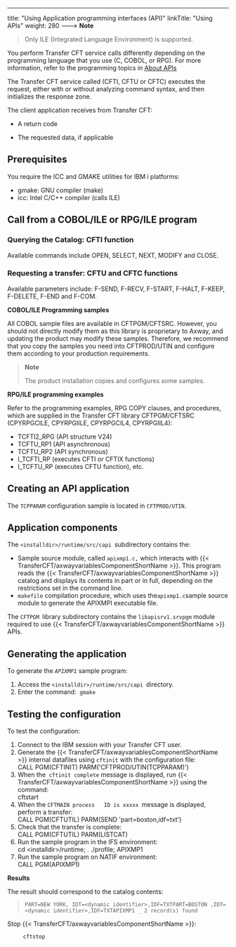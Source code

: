 ---
title: "Using Application programming interfaces (API)"
linkTitle: "Using APIs"
weight: 280
---> **Note**
>
> Only ILE (Integrated Language Environment) is supported.

You perform Transfer CFT service calls differently depending on the programming language that you use (C, COBOL, or RPG). For more information, refer to the programming topics in [About APIs](../../../../about_this_document_zos/using_apis)

The Transfer CFT service called (CFTI, CFTU or CFTC) executes the request, either with or without analyzing command syntax, and then initializes the response zone.

The client application receives from Transfer CFT:

* A return code

<!-- -->

* The requested data, if applicable

## Prerequisites

You require the ICC and GMAKE utilities for IBM i platforms:

* gmake: GNU compiler (make)
* icc: Intel C/C++ compiler (calls ILE)

## Call from a COBOL/ILE or RPG/ILE program

### Querying the Catalog: CFTI function

Available commands include OPEN, SELECT, NEXT, MODIFY and CLOSE.

### Requesting a transfer: CFTU and CFTC functions

Available parameters include: F-SEND, F-RECV, F-START, F-HALT, F-KEEP, F-DELETE, F-END and F-COM.

****COBOL/ILE Programming samples****

All COBOL sample files are available in CFTPGM/CFTSRC. However, you should not directly modify them as this library is proprietary to Axway, and updating the product may modify these samples. Therefore, we recommend that you copy the samples you need into CFTPROD/UTIN and configure them according to your production requirements.

> **Note**
>
> The product installation copies and configures some samples.

****RPG/ILE programming examples****

Refer to the programming examples, RPG COPY clauses, and procedures, which are supplied in the Transfer CFT library CFTPGM/CFTSRC (CPYRPGCILE, CPYRPGIILE, CPYRPGCIL4, CPYRPGIIL4):

* TCFTI2_RPG (API structure V24)
* TCFTU_RP1 (API asynchronous)
* TCFTU_RP2 (API synchronous)
* I_TCFTI_RP (executes CFTI or CFTIX functions)
* I_TCFTU_RP (executes CFTU function), etc.

## Creating an API application

The `TCPPARAM` configuration sample is located in `CFTPROD/UTIN`.

## Application components

The `<installdir>/runtime/src/capi `subdirectory contains the:

* Sample source module,
    called `apixmp1.c,` which interacts with {{< TransferCFT/axwayvariablesComponentShortName >}}. This program
    reads the {{< TransferCFT/axwayvariablesComponentShortName >}} catalog and displays its contents in part or in
    full, depending on the restrictions set in the command line.
* `makefile`
    compilation procedure, which uses the` apixmp1.c `sample source module
    to generate the APIXMPI executable file.

The `CFTPGM `library subdirectory contains the `libapisrv1.srvpgm`
module required to use {{< TransferCFT/axwayvariablesComponentShortName  >}} APIs.

## Generating the application

To generate the *`APIXMP1`* sample program:

1. Access the `<installdir>/runtime/src/capi `directory.
1. Enter the command:  `gmake`

## Testing the configuration

To test the configuration:

1. Connect to the IBM session with your Transfer CFT user.
1. Generate the {{< TransferCFT/axwayvariablesComponentShortName >}} internal datafiles
    using `cftinit` with the configuration file:  
    CALL PGM(CFTINIT) PARM('CFTPROD/UTIN(TCPPARAM)')
1. When the` cftinit complete`
    message is displayed, run {{< TransferCFT/axwayvariablesComponentShortName >}} using the command:  
    cftstart
1. When the `CFTMAIN process   ID is xxxxx `message is displayed, perform a transfer:  
    CALL PGM(CFTUTIL) PARM(SEND 'part=boston,idf=txt')
1. Check that the transfer is
    complete:  
    CALL PGM(CFTUTIL) PARM(LISTCAT)
1. Run the sample program in the IFS environment:  
    cd &lt;installdir>/runtime; . ./profile; APIXMP1
1. Run the sample program on NATIF environment:  
    CALL PGM(APIXMP1)

****Results****

The result should correspond to the catalog contents:

> `PART=NEW YORK, IDT=<dynamic identifier>,IDF=TXTPART=BOSTON ,IDT=<dynamic identifier>,IDF=TXTAPIXMP1 _ 2 record(s) found`

Stop {{< TransferCFT/axwayvariablesComponentShortName  >}}:

`     cftstop`
